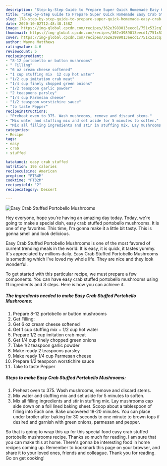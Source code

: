 ```yaml
---
description: "Step-by-Step Guide to Prepare Super Quick Homemade Easy Crab Stuffed Portobello Mushrooms"
title: "Step-by-Step Guide to Prepare Super Quick Homemade Easy Crab Stuffed Portobello Mushrooms"
slug: 178-step-by-step-guide-to-prepare-super-quick-homemade-easy-crab-stuffed-portobello-mushrooms
date: 2020-10-02T12:48:48.158Z
image: https://img-global.cpcdn.com/recipes/362e3989013eecd1/751x532cq70/easy-crab-stuffed-portobello-mushrooms-recipe-main-photo.jpg
thumbnail: https://img-global.cpcdn.com/recipes/362e3989013eecd1/751x532cq70/easy-crab-stuffed-portobello-mushrooms-recipe-main-photo.jpg
cover: https://img-global.cpcdn.com/recipes/362e3989013eecd1/751x532cq70/easy-crab-stuffed-portobello-mushrooms-recipe-main-photo.jpg
author: Wayne Matthews
ratingvalue: 4.6
reviewcount: 5
recipeingredient:
- "8-12 portobello or button mushrooms"
- " Filling"
- "6 oz cream cheese softened"
- "1 cup stuffing mix  12 cup hot water"
- "1/2 cup imitation crab meat"
- "1/4 cup finely chopped green onions"
- "1/2 teaspoon garlic powder"
- "2 teaspoons parsley"
- "1/4 cup Parmesan cheese"
- "1/2 teaspoon worstichire sauce"
- "to taste Pepper"
recipeinstructions:
- "Preheat oven to 375. Wash mushrooms, remove and discard stems."
- "Mix water and stuffing mix and set aside for 5 minutes to soften."
- "Mix all filling ingredients and stir in stuffing mix. Lay mushrooms cap side down on a foil lined baking sheet. Scoop about a tablespoon of filling into Each one. Bake uncovered 18-20 minutes. You can place under broiler after baking for 30 seconds to one minute to brown tops if desired and garnish with green onions, parmesan and pepper."
categories:
- Recipe
tags:
- easy
- crab
- stuffed

katakunci: easy crab stuffed 
nutrition: 195 calories
recipecuisine: American
preptime: "PT34M"
cooktime: "PT32M"
recipeyield: "2"
recipecategory: Dessert

---
```



![Easy Crab Stuffed Portobello Mushrooms](https://img-global.cpcdn.com/recipes/362e3989013eecd1/751x532cq70/easy-crab-stuffed-portobello-mushrooms-recipe-main-photo.jpg)

Hey everyone, hope you're having an amazing day today. Today, we're going to make a special dish, easy crab stuffed portobello mushrooms. It is one of my favorites. This time, I'm gonna make it a little bit tasty. This is gonna smell and look delicious.



Easy Crab Stuffed Portobello Mushrooms is one of the most favored of current trending meals in the world. It is easy, it is quick, it tastes yummy. It's appreciated by millions daily. Easy Crab Stuffed Portobello Mushrooms is something which I've loved my whole life. They are nice and they look wonderful.


To get started with this particular recipe, we must prepare a few components. You can have easy crab stuffed portobello mushrooms using 11 ingredients and 3 steps. Here is how you can achieve it.

<!--inarticleads1-->

##### The ingredients needed to make Easy Crab Stuffed Portobello Mushrooms:

1. Prepare 8-12 portobello or button mushrooms
1. Get  Filling:
1. Get 6 oz cream cheese softened
1. Get 1 cup stuffing mix + 1/2 cup hot water
1. Prepare 1/2 cup imitation crab meat
1. Get 1/4 cup finely chopped green onions
1. Take 1/2 teaspoon garlic powder
1. Make ready 2 teaspoons parsley
1. Make ready 1/4 cup Parmesan cheese
1. Prepare 1/2 teaspoon worstichire sauce
1. Take to taste Pepper




<!--inarticleads2-->

##### Steps to make Easy Crab Stuffed Portobello Mushrooms:

1. Preheat oven to 375. Wash mushrooms, remove and discard stems.
1. Mix water and stuffing mix and set aside for 5 minutes to soften.
1. Mix all filling ingredients and stir in stuffing mix. Lay mushrooms cap side down on a foil lined baking sheet. Scoop about a tablespoon of filling into Each one. Bake uncovered 18-20 minutes. You can place under broiler after baking for 30 seconds to one minute to brown tops if desired and garnish with green onions, parmesan and pepper.




So that is going to wrap this up for this special food easy crab stuffed portobello mushrooms recipe. Thanks so much for reading. I am sure that you can make this at home. There's gonna be interesting food in home recipes coming up. Remember to bookmark this page on your browser, and share it to your loved ones, friends and colleague. Thank you for reading. Go on get cooking!
